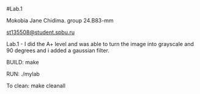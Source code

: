 #Lab.1

Mokobia Jane Chidima. group 24.B83-mm

st135508@student.spbu.ru

Lab.1 - I did the A+ level and was able to turn the image into grayscale and 90 degrees and i added a gaussian filter.       

BUILD: make

RUN: ./mylab

To clean: make cleanall